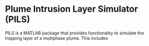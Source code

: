 # Plume Intrusion Layer Simulator (PILS)
PILS is a MATLAB package that provides functionality to simulate the trapping layer of a multiphase plume. This includes 
